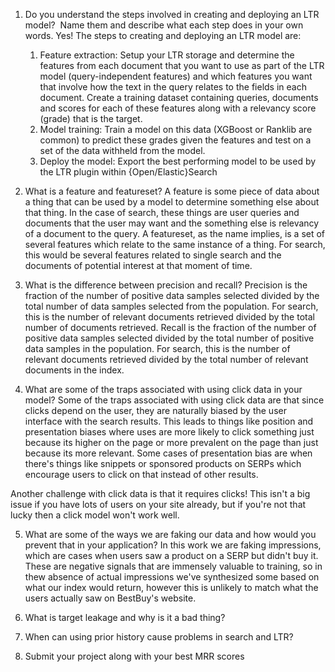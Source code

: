 1. Do you understand the steps involved in creating and deploying an LTR model?  Name them and describe what each step does in your own words.
Yes! The steps to creating and deploying an LTR model are:
    1. Feature extraction: Setup your LTR storage and determine the features from each
    document that you want to use as part of the LTR model (query-independent features) and which features you want that involve how the text in the query relates to the fields in each document. Create a training dataset containing queries, documents and scores for each of these features along with a relevancy score (grade) that is the target.
    2. Model training: Train a model on this data (XGBoost or Ranklib are common) to predict these grades given the features and test on a set of the data withheld from the model.
    3. Deploy the model: Export the best performing model to be used by the LTR plugin within {Open/Elastic}Search

2. What is a feature and featureset?
A feature is some piece of data about a thing that can be used by a model to determine something else about that thing. In the case of search, these things are user queries and documents that the user may want and the something else is relevancy of a document to the query.
A featureset, as the name implies, is a set of several features which relate to the same instance of a thing. For search, this would be several features related to single search and the documents of potential interest at that moment of time.

3. What is the difference between precision and recall?
Precision is the fraction of the number of positive data samples selected divided by the total number of data samples selected from the population. For search, this is the number of relevant documents retrieved divided by the total number of documents retrieved.
Recall is the fraction of the number of positive data samples selected divided by the total number of positive data samples in the population. For search, this is the number of relevant documents retrieved divided by the total number of relevant documents in the index.

4. What are some of the traps associated with using click data in your model?
Some of the traps associated with using click data are that since clicks depend on the user, they are naturally biased by the user interface with the search results. This leads to things like position and presentation biases where uses are more likely to click something just because its higher on the page or more prevalent on the page than just because its more relevant. Some cases of presentation bias are when there's things like snippets or sponsored products on SERPs which encourage users to click on that instead of other results.

Another challenge with click data is that it requires clicks! This isn't a big issue if you have lots of users on your site already, but if you're not that lucky then a click model won't work well.

5. What are some of the ways we are faking our data and how would you prevent that in your application?
In this work we are faking impressions, which are cases when users saw a product on a SERP but didn't buy it. These are negative signals that are immensely valuable to training, so in thew absence of actual impressions we've synthesized some based on what our index would return, however this is unlikely to match what the users actually saw on BestBuy's website.

6. What is target leakage and why is it a bad thing?


7. When can using prior history cause problems in search and LTR?


8. Submit your project along with your best MRR scores

